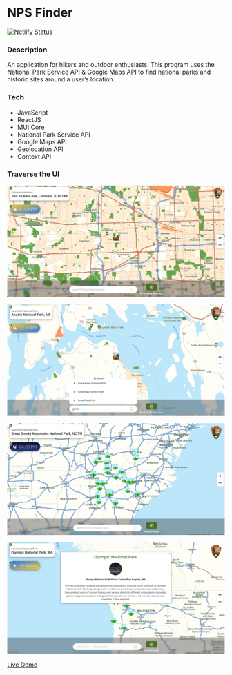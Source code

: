 # NPS Finder
[![Netlify Status](https://api.netlify.com/api/v1/badges/6fccf735-90b1-47c3-9361-46a922bd6e0b/deploy-status)](https://app.netlify.com/sites/brilliant-bombolone-7c65ac/deploys)

### Description

An application for hikers and outdoor enthusiasts. This program uses the National Park Service API & Google Maps API to find national parks and historic sites around a user’s location.

### Tech

* JavaScript
* ReactJS
* MUI Core
* National Park Service API
* Google Maps API
* Geolocation API
* Context API

### Traverse the UI

![Home](/src/images/project-images/nps-finder-home.png)

![Search](/src/images/project-images/nps-finder-search.png)

![Markers](/src/images/project-images/nps-finder-markers.png)

![Park](/src/images/project-images/nps-finder-park.png)

[Live Demo](https://nps-finder.com)
